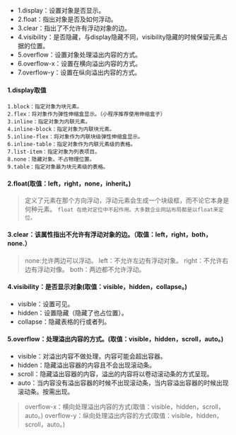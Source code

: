 - 1.display：设置对象是否显示。
- 2.float：指出对象是否及如何浮动。
- 3.clear：指出了不允许有浮动对象的边。
- 4.visibility：是否隐藏，与display隐藏不同，visibility隐藏的时候保留元素占据的位置。
- 5.overflow：设置对象处理溢出内容的方式。
- 6.overflow-x：设置在横向溢出内容的方式。
- 7.overflow-y：设置在纵向溢出内容的方式。

#### 1.display取值

```
1.block：指定对象为块元素。
2.flex：将对象作为弹性伸缩盒显示。（小程序推荐使用伸缩盒子）
3.inline：指定对象为内联元素。
4.inline-block：指定对象为内联块元素。
5.inline-flex：将对象作为内联块级弹性伸缩盒显示。
6.inline-table：指定对象作为内联元素级的表格。
7.list-item：指定对象为列表项目。
8.none：隐藏对象。不占物理位置。
9.table：指定对象最为块元素级的表格。
```
#### 2.float(取值：left，right，none，inherit。)
> 定义了元素在那个方向浮动，浮动元素会生成一个块级框，而不论它本身是何种元素。
>`float 在绝对定位中不起作用。大多数企业网站布局都是以float来定位。`

#### 3.clear：该属性指出不允许有浮动对象的边。（取值：left，right，both，none.）
> none:允许两边可以浮动。 
> left：不允许左边有浮动对象。 
> right：不允许右边有浮动对像。
> both：两边都不允许浮动。

#### 4.visibility：是否显示对象(取值：visible，hidden，collapse。)

- visible：设置可见。
- hidden：设置隐藏（隐藏了也占位置）。
- collapse：隐藏表格的行或者列。

#### 5.overflow：处理溢出内容的方式。(取值：visible，hidden，scroll，auto。)
-  visible：对溢出内容不做处理，内容可能会超出容器。
-  hidden：隐藏溢出容器的内容且不会出现滚动条。
-  scroll：隐藏溢出容器的内容，溢出的内容将以卷动滚动条的方式呈现。
-  auto：当内容没有溢出容器的时候不出现滚动条，当内容溢出容器的时候出现滚动条。按需出现。

> overflow-x：横向处理溢出内容的方式(取值：visible，hidden，scroll，auto。)
>overflow-y：纵向处理溢出内容的方式(取值：visible，hidden，scroll，auto。)
